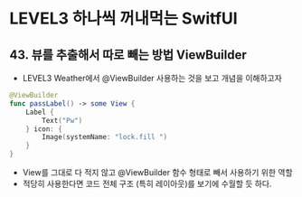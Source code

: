 # LEVEL3 하나씩 꺼내먹는 SwitfUI
>

## 43. 뷰를 추출해서 따로 빼는 방법 ViewBuilder
- LEVEL3 Weather에서 @ViewBuilder 사용하는 것을 보고 개념을 이해하고자

```swift
@ViewBuilder
func passLabel() -> some View {
    Label {
        Text("Pw")
    } icon: {
        Image(systemName: "lock.fill ")
    }
}
```
- View를 그대로 다 적지 않고 @ViewBuilder 함수 형태로 빼서 사용하기 위한 역할
- 적당히 사용한다면 코드 전체 구조 (특히 레이아웃)를 보기에 수월할 듯 하다.